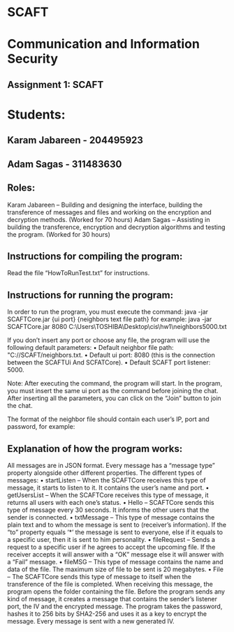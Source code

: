 # SCAFT
# Communication and Information Security
## Assignment 1: SCAFT

# Students:
## Karam Jabareen - 204495923
## Adam Sagas - 311483630


## Roles:
Karam Jabareen – Building and designing the interface, building the transference of messages and files and working on the encryption and decryption methods.
(Worked for 70 hours)
Adam Sagas – Assisting in building the transference, encryption and decryption algorithms and testing the program.
(Worked for 30 hours)










## Instructions for compiling the program:
Read the file “HowToRunTest.txt” for instructions.

## Instructions for running the program:
In order to run the program, you must execute the command:
java -jar SCAFTCore.jar {ui port} {neighbors text file path} 
for example:
java -jar SCAFTCore.jar 8080 C:\Users\TOSHIBA\Desktop\cis\hw1\neighbors5000.txt

If you don’t insert any port or choose any file, the program will use the following default parameters:
•	Default neighbor file path: "C://SCAFT/neighbors.txt.
•	Default ui port: 8080 (this is the connection between the SCAFTUi And SCFATCore).
•	Default SCAFT port listener: 5000.

Note: After executing the command, the program will start. In the program, you must insert the same ui port as the command before joining the chat.
After inserting all the parameters, you can click on the “Join” button to join the chat.
 

The format of the neighbor file should contain each user’s IP, port and password, for example:
 




## Explanation of how the program works:

All messages are in JSON format. Every message has a “message type” property alongside other different properties.
The different types of messages:
•	startListen – When the SCAFTCore receives this type of message, it starts to listen to it. It contains the user’s name and port.
•	getUsersList – When the SCAFTCore receives this type of message, it returns all users with each one’s status.
•	Hello – SCAFTCore sends this type of message every 30 seconds. It informs the other users that the sender is connected.
•	txtMessage – This type of message contains the plain text and to whom the message is sent to (receiver’s information). If the “to” property equals ‘*’ the message is sent to everyone, else if it equals to a specific user, then it is sent to him personality.
•	fileRequest – Sends a request to a specific user if he agrees to accept the upcoming file. If the receiver accepts it will answer with a “OK” message else it will answer with a “Fail” message.
•	fileMSG – This type of message contains the name and data of the file. The maximum size of file to be sent is 20 megabytes.
•	File – The SCAFTCore sends this type of message to itself when the transference of the file is completed. When receiving this message, the program opens the folder containing the file.
Before the program sends any kind of message, it creates a message that contains the sender’s listener port, the IV and the encrypted message.
The program takes the password, hashes it to 256 bits by SHA2-256 and uses it as a key to encrypt the message. Every message is sent with a new generated IV.
